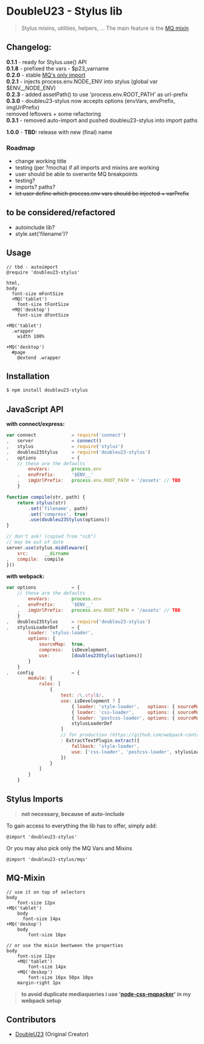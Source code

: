 # DoubleU23 - Stylus lib  
> Stylus mixins, utilities, helpers, ...
The main feature is the [MQ mixin](#mq-mixin)


## Changelog:
**0.1.1** - ready for Stylus.use() API  
**0.1.8** - prefixed the vars - $p23_varname  
**0.2.0** - stable [MQ's only import](#stylus-imports)  
**0.2.1** - injects process.env.NODE_ENV into stylus (global var $ENV__NODE_ENV)  
**0.2.3** - added assetPath() to use 'process.env.ROOT_PATH' as url-prefix  
**0.3.0** - doubleu23-stylus now accepts options (envVars, envPrefix, imgUrlPrefix)  
removed leftovers + some refactoring  
**0.3.1** - removed auto-import and pushed doubleu23-stylus into import paths

**1.0.0** - **TBD:** release with new (final) name

### Roadmap
* change working title
* testing (per ?mocha) if all imports and mixins are working  
* user should be able to overwrite MQ breakpoints  
* testing?  
* imports? paths?
* ~~let user define which process.env vars should be injected + varPrefix~~

## to be considered/refactored
* autoinclude lib?
* style.set('filename')?

## Usage
```Stylus
// tbd - autoimport
@require 'doubleu23-stylus'

html,
body
  font-size mFontSize
  +MQ('tablet')
    font-size tFontSize
  +MQ('desktop')
    font-size dFontSize

+MQ('tablet')
  .wrapper
    width 100%

+MQ('desktop')
  #page
    @extend .wrapper
```

## Installation

```bash
$ npm install doubleu23-stylus
```

## JavaScript API

__with connect/express:__
```javascript
var connect             = require('connect')
,   server              = connect()
,   stylus              = require('stylus')
,   doubleu23Stylus     = require('doubleu23-stylus')
,   options             = {
    // these are the defaults
        envVars:        process.env
    ,   envPrefix:      '$ENV__'
    ,   imgUrlPrefix:   process.env.ROOT_PATH + '/assets' // TBD
    }

function compile(str, path) {
    return stylus(str)
        .set('filename', path)
        .set('compress', true)
        .use(doubleu23Stylus(options))
}

// don't ask! (copied from "nib")
// may be out of date
server.use(stylus.middleware({
    src:      __dirname
,   compile:  compile
}))
```

__with webpack:__
```javascript
var options             = {
    // these are the defaults
        envVars:        process.env
    ,   envPrefix:      '$ENV__'
    ,   imgUrlPrefix:   process.env.ROOT_PATH + '/assets' // TBD
    }
,   doubleu23Stylus     = require('doubleu23-stylus')
,   stylusLoaderDef     = {
        loader: 'stylus-loader',
        options: {
            sourceMap:  true,
            compress:   isDevelopment,
            use:        [doubleu23Stylus(options)]
        }
    }
,   config              = {
        module: {
            rules: [
                {
                    test: /\.styl$/,
                    use: isDevelopment ? [
                        { loader: 'style-loader',   options: { sourceMap: true } },
                        { loader: 'css-loader',     options: { sourceMap: true } },
                        { loader: 'postcss-loader', options: { sourceMap: true } },
                        stylusLoaderDef
                    ]
                    // for production (https://github.com/webpack-contrib/extract-text-webpack-plugin)
                    : ExtractTextPlugin.extract({
                        fallback: 'style-loader',
                        use: ['css-loader', 'postcss-loader', stylusLoaderDef]
                    })
                }
            ]
        }
    }

```

## Stylus Imports  
> **not necessary, because of auto-include**

To gain access to everything the lib has to offer, simply add:  
  ```stylus
  @import 'doubleu23-stylus'
  ```
  Or you may also pick only the MQ Vars and Mixins

  ```stylus
  @import 'doubleu23-stylus/mqs'
  ```

## MQ-Mixin
```stylus
// use it on top of selectors
body
    font-size 12px
+MQ('tablet')
    body
      font-size 14px
+MQ('deskop')
    body
        font-size 16px

// or use the mixin beetween the properties
body
    font-size 12px
    +MQ('tablet')
        font-size 14px
    +MQ('deskop')
        font-size 16px 50px 10px
    margin-right 1px
```
> **to avoid duplicate mediaqueries i use '[node-css-mqpacker](https://github.com/hail2u/node-css-mqpacker)' in my webpack setup**

## Contributors
  - [DoubleU23](https://github.com/DoubleU23) (Original Creator)
